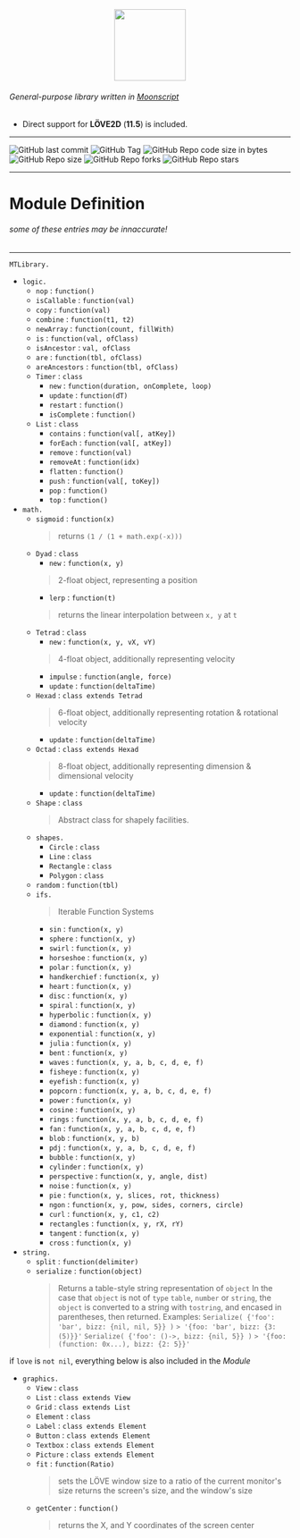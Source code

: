 <center><img src="MTLibrary_Lua.ico" width=128 height=128></center>

###### General-purpose library written in [Moonscript](https://github.com/leafo/moonscript)
* Direct support for **LÖVE2D** (**11.5**) is included.
---
![GitHub last commit](https://img.shields.io/github/last-commit/MTadder/MTLib-Moon?style=flat-square)
![GitHub Tag](https://img.shields.io/github/v/tag/MTadder/MTLib-Moon?style=flat-square)
![GitHub Repo code size in bytes](https://img.shields.io/github/languages/code-size/MTadder/MTLib-Moon?style=flat-square)
![GitHub Repo size](https://img.shields.io/github/repo-size/MTadder/MTLib-Moon?style=flat-square)
![GitHub Repo forks](https://img.shields.io/github/forks/MTadder/MTLib-Moon?style=flat-square)
![GitHub Repo stars](https://img.shields.io/github/stars/MTadder/MTLib-Moon?style=flat-square)

---
# Module Definition
###### some of these entries may be innaccurate!
---
`MTLibrary.`
- `logic.`
  - `nop` : `function()`
  - `isCallable` : `function(val)`
  - `copy` : `function(val)`
  - `combine` : `function(t1, t2)`
  - `newArray` : `function(count, fillWith)`
  - `is` : `function(val, ofClass)`
  - `isAncestor` : `val, ofClass`
  - `are` : `function(tbl, ofClass)`
  - `areAncestors` : `function(tbl, ofClass)`
  - `Timer` : `class`
    - `new` : `function(duration, onComplete, loop)`
    - `update` : `function(dT)`
    - `restart` : `function()`
    - `isComplete` : `function()`
  - `List` : `class`
    - `contains` : `function(val[, atKey])`
    - `forEach` : `function(val[, atKey])`
    - `remove` : `function(val)`
    - `removeAt` : `function(idx)`
    - `flatten` : `function()`
    - `push` : `function(val[, toKey])`
    - `pop` : `function()`
    - `top` : `function()`
- `math.`
  - `sigmoid` : `function(x)`
    > returns `(1 / (1 + math.exp(-x)))`
  - `Dyad` : `class`
    - `new` : `function(x, y)`
    > 2-float object, representing a position
    - `lerp` : `function(t)`
    > returns the linear interpolation between `x, y` at `t`
  - `Tetrad` : `class`
    - `new` : `function(x, y, vX, vY)`
    > 4-float object, additionally representing velocity
    - `impulse` : `function(angle, force)`
    - `update` : `function(deltaTime)`
  - `Hexad` : `class extends Tetrad`
    > 6-float object, additionally representing rotation & rotational velocity
    - `update` : `function(deltaTime)`
  - `Octad` : `class extends Hexad`
    > 8-float object, additionally representing dimension & dimensional velocity
    - `update` : `function(deltaTime)`
  - `Shape` : `class`
    > Abstract class for shapely facilities.
  - `shapes.`
    - `Circle` : `class`
    - `Line` : `class`
    - `Rectangle` : `class`
    - `Polygon` : `class`
  - `random` : `function(tbl)`
  - `ifs.`
    > Iterable Function Systems
    - `sin` : `function(x, y)`
    - `sphere` : `function(x, y)`
    - `swirl` : `function(x, y)`
    - `horseshoe` : `function(x, y)`
    - `polar` : `function(x, y)`
    - `handkerchief` : `function(x, y)`
    - `heart` : `function(x, y)`
    - `disc` : `function(x, y)`
    - `spiral` : `function(x, y)`
    - `hyperbolic` : `function(x, y)`
    - `diamond` : `function(x, y)`
    - `exponential` : `function(x, y)`
    - `julia` : `function(x, y)`
    - `bent` : `function(x, y)`
    - `waves` : `function(x, y, a, b, c, d, e, f)`
    - `fisheye` : `function(x, y)`
    - `eyefish` : `function(x, y)`
    - `popcorn` : `function(x, y, a, b, c, d, e, f)`
    - `power` : `function(x, y)`
    - `cosine` : `function(x, y)`
    - `rings` : `function(x, y, a, b, c, d, e, f)`
    - `fan` : `function(x, y, a, b, c, d, e, f)`
    - `blob` : `function(x, y, b)`
    - `pdj` : `function(x, y, a, b, c, d, e, f)`
    - `bubble` : `function(x, y)`
    - `cylinder` : `function(x, y)`
    - `perspective` : `function(x, y, angle, dist)`
    - `noise` : `function(x, y)`
    - `pie` : `function(x, y, slices, rot, thickness)`
    - `ngon` : `function(x, y, pow, sides, corners, circle)`
    - `curl` : `function(x, y, c1, c2)`
    - `rectangles` : `function(x, y, rX, rY)`
    - `tangent` : `function(x, y)`
    - `cross` : `function(x, y)`
- `string.`
  - `split` : `function(delimiter)`
  - `serialize` : `function(object)`
    > Returns a table-style string representation of `object`
    > In the case that `object` is not of `type` `table`, `number` or `string`,
    > the `object` is converted to a string with `tostring`, and encased in parentheses, then returned.
    > Examples:
    > `Serialize( {'foo': 'bar', bizz: {nil, nil, 5}} )`
    > `> '{foo: 'bar', bizz: {3: (5)}}'`
    > `Serialize( {'foo': ()->, bizz: {nil, 5}} )`
    > `> '{foo: (function: 0x...), bizz: {2: 5}}'`

if `love` is `not nil`, everything below is also included in the *Module*
- `graphics.`
  - `View` : `class`
  - `List` : `class extends View`
  - `Grid` : `class extends List`
  - `Element` : `class`
  - `Label` : `class extends Element`
  - `Button` : `class extends Element`
  - `Textbox` : `class extends Element`
  - `Picture` : `class extends Element`
  - `fit` : `function(Ratio)`
    > sets the LÖVE window size to a ratio of the current monitor's size
    > returns the screen's size, and the window's size
  - `getCenter` : `function()`
    > returns the X, and Y coordinates of the screen center
